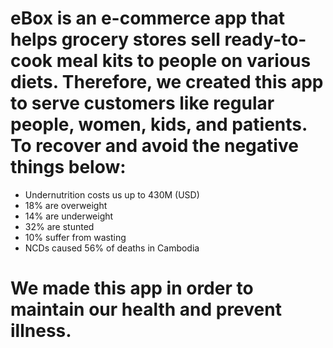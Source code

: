 # eBox is an e-commerce app that helps grocery stores sell ready-to-cook meal kits to people on various diets. Therefore, we created this app to serve customers like regular people, women, kids, and patients. To recover and avoid the negative things below:
- Undernutrition costs us up to 430M (USD)
- 18% are overweight
- 14% are underweight
- 32% are stunted
- 10% suffer from wasting
- NCDs caused 56% of deaths in Cambodia
# We made this app in order to maintain our health and prevent illness.
